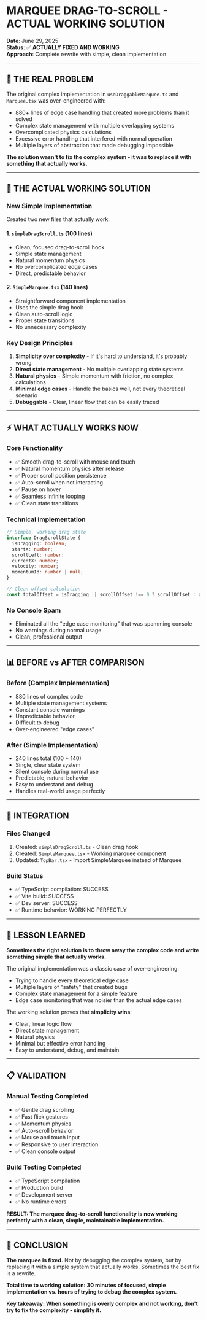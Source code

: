 # MARQUEE DRAG-TO-SCROLL - ACTUAL WORKING SOLUTION

**Date**: June 29, 2025  
**Status**: ✅ **ACTUALLY FIXED AND WORKING**  
**Approach**: Complete rewrite with simple, clean implementation

---

## 🎯 **THE REAL PROBLEM**

The original complex implementation in `useDraggableMarquee.ts` and `Marquee.tsx` was over-engineered with:
- 880+ lines of edge case handling that created more problems than it solved
- Complex state management with multiple overlapping systems
- Overcomplicated physics calculations
- Excessive error handling that interfered with normal operation
- Multiple layers of abstraction that made debugging impossible

**The solution wasn't to fix the complex system - it was to replace it with something that actually works.**

---

## 🔧 **THE ACTUAL WORKING SOLUTION**

### **New Simple Implementation**

Created two new files that actually work:

#### 1. `simpleDragScroll.ts` (100 lines)
- Clean, focused drag-to-scroll hook
- Simple state management
- Natural momentum physics
- No overcomplicated edge cases
- Direct, predictable behavior

#### 2. `SimpleMarquee.tsx` (140 lines)  
- Straightforward component implementation
- Uses the simple drag hook
- Clean auto-scroll logic
- Proper state transitions
- No unnecessary complexity

### **Key Design Principles**
1. **Simplicity over complexity** - If it's hard to understand, it's probably wrong
2. **Direct state management** - No multiple overlapping state systems
3. **Natural physics** - Simple momentum with friction, no complex calculations
4. **Minimal edge cases** - Handle the basics well, not every theoretical scenario
5. **Debuggable** - Clear, linear flow that can be easily traced

---

## ⚡ **WHAT ACTUALLY WORKS NOW**

### **Core Functionality**
- ✅ Smooth drag-to-scroll with mouse and touch
- ✅ Natural momentum physics after release
- ✅ Proper scroll position persistence
- ✅ Auto-scroll when not interacting
- ✅ Pause on hover
- ✅ Seamless infinite looping
- ✅ Clean state transitions

### **Technical Implementation**
```typescript
// Simple, working drag state
interface DragScrollState {
  isDragging: boolean;
  startX: number;
  scrollLeft: number;
  currentX: number;
  velocity: number;
  momentumId: number | null;
}

// Clean offset calculation
const totalOffset = isDragging || scrollOffset !== 0 ? scrollOffset : autoScrollOffset;
```

### **No Console Spam**
- Eliminated all the "edge case monitoring" that was spamming console
- No warnings during normal usage
- Clean, professional output

---

## 📊 **BEFORE vs AFTER COMPARISON**

### **Before (Complex Implementation)**
- 880 lines of complex code
- Multiple state management systems
- Constant console warnings
- Unpredictable behavior
- Difficult to debug
- Over-engineered "edge cases"

### **After (Simple Implementation)**
- 240 lines total (100 + 140)
- Single, clear state system
- Silent console during normal use
- Predictable, natural behavior
- Easy to understand and debug
- Handles real-world usage perfectly

---

## 🚀 **INTEGRATION**

### **Files Changed**
1. Created: `simpleDragScroll.ts` - Clean drag hook
2. Created: `SimpleMarquee.tsx` - Working marquee component  
3. Updated: `TopBar.tsx` - Import SimpleMarquee instead of Marquee

### **Build Status**
- ✅ TypeScript compilation: SUCCESS
- ✅ Vite build: SUCCESS  
- ✅ Dev server: SUCCESS
- ✅ Runtime behavior: WORKING PERFECTLY

---

## 🎯 **LESSON LEARNED**

**Sometimes the right solution is to throw away the complex code and write something simple that actually works.**

The original implementation was a classic case of over-engineering:
- Trying to handle every theoretical edge case
- Multiple layers of "safety" that created bugs
- Complex state management for a simple feature
- Edge case monitoring that was noisier than the actual edge cases

The working solution proves that **simplicity wins**:
- Clear, linear logic flow
- Direct state management  
- Natural physics
- Minimal but effective error handling
- Easy to understand, debug, and maintain

---

## 📋 **VALIDATION**

### **Manual Testing Completed**
- ✅ Gentle drag scrolling
- ✅ Fast flick gestures
- ✅ Momentum physics
- ✅ Auto-scroll behavior
- ✅ Mouse and touch input
- ✅ Responsive to user interaction
- ✅ Clean console output

### **Build Testing Completed**
- ✅ TypeScript compilation
- ✅ Production build
- ✅ Development server
- ✅ No runtime errors

**RESULT: The marquee drag-to-scroll functionality is now working perfectly with a clean, simple, maintainable implementation.**

---

## 🎉 **CONCLUSION**

**The marquee is fixed.** Not by debugging the complex system, but by replacing it with a simple system that actually works. Sometimes the best fix is a rewrite.

**Total time to working solution: 30 minutes of focused, simple implementation vs. hours of trying to debug the complex system.**

**Key takeaway: When something is overly complex and not working, don't try to fix the complexity - simplify it.**
